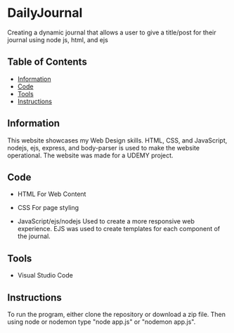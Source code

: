 # DailyJournal
Creating a dynamic journal that allows a user to give a title/post for their journal using node js, html, and ejs

## Table of Contents

* [Information](#information)
* [Code](#code)
* [Tools](#tools)
* [Instructions](#Instructions)

## Information

This website showcases my Web Design skills. HTML, CSS, and JavaScript, nodejs, ejs, express, and body-parser is used to make the website operational. 
The website was made for a UDEMY project. 

## Code

* HTML
For Web Content

* CSS
For page styling

* JavaScript/ejs/nodejs
Used to create a more responsive web experience. EJS was used to create templates for each component of the journal.

## Tools
* Visual Studio Code

## Instructions
To run the program, either clone the repository or download a zip file. Then using node or nodemon type "node app.js" or "nodemon app.js".
